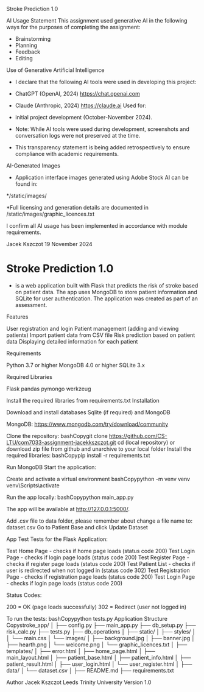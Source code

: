 Stroke Prediction 1.0

AI Usage Statement
This assignment used generative AI in the following ways for the purposes of completing the assignment:

* Brainstorming
* Planning
* Feedback
* Editing

Use of Generative Artificial Intelligence

* I declare that the following AI tools were used in developing this project:

* ChatGPT (OpenAI, 2024)  https://chat.openai.com
* Claude (Anthropic, 2024) https://claude.ai
Used for: 
* initial project development (October-November 2024).
  
* Note: While AI tools were used during development, screenshots and conversation logs were not preserved at the time. 
* This transparency statement is being added retrospectively to ensure compliance with academic requirements.

AI-Generated Images
* Application interface images generated using Adobe Stock AI can be found in:

*/static/images/

*Full licensing and generation details are documented in /static/images/graphic_licences.txt


I confirm all AI usage has been implemented in accordance with module requirements.

Jacek Kszczot
19 November 2024


# Stroke Prediction 1.0 
* is a web application built with Flask that predicts the risk of stroke based on patient data. 
The app uses MongoDB to store patient information and SQLite for user authentication.
The application was created as part of an assessment.

Features

User registration and login
Patient management (adding and viewing patients)
Import patient data from CSV file
Risk prediction based on patient data
Displaying detailed information for each patient

Requirements

Python 3.7 or higher
MongoDB 4.0 or higher
SQLite 3.x

Required Libraries

Flask
pandas
pymongo
werkzeug

Install the required libraries from requirements.txt
Installation

Download and install databases Sqlite (if required) and MongoDB

MongoDB: https://www.mongodb.com/try/download/community


Clone the repository:
bashCopygit clone https://github.com/CS-LTU/com7033-assignment-jacekkszczot.git
cd (local repository)
or download zip file from github and unarchive to your local folder
Install the required libraries:
bashCopypip install -r requirements.txt

Run MongoDB
Start the application:

Create and activate a virtual environment
bashCopypython -m venv venv
venv\Scripts\activate

Run the app locally:
bashCopypython main_app.py

The app will be available at http://127.0.0.1:5000/.


Add .csv file to data folder, please remember about change a file name to: dataset.csv
Go to Patient Base and click Update Dataset

App Test
Tests for the Flask Application:

Test Home Page - checks if home page loads (status code 200)
Test Login Page - checks if login page loads (status code 200)
Test Register Page - checks if register page loads (status code 200)
Test Patient List - checks if user is redirected when not logged in (status code 302)
Test Registration Page - checks if registration page loads (status code 200)
Test Login Page - checks if login page loads (status code 200)

Status Codes:

200 = OK (page loads successfully)
302 = Redirect (user not logged in)

To run the tests:
bashCopypython tests.py
Application Structure
Copystroke_app/
│
├── config.py
├── main_app.py
├── db_setup.py
├── risk_calc.py
├── tests.py
├── db_operations
│
├── static/
│   ├── styles/
│   │   └── main.css
│   └── images/
│       ├── background.jpg
│       ├── banner.jpg
│       ├── hearth.png
│       └── welcome.png
│       └── graphic_licences.txt
│
├── templates/
│   ├── error.html
│   ├── home_page.html
│   ├── main_layout.html
│   ├── patient_base.html
│   ├── patient_info.html
│   ├── patient_result.html
│   ├── user_login.html
│   └── user_register.html
│
├── data/
│   └── dataset.csv
│
├── README.md
├── requirements.txt


Author
Jacek Kszczot
Leeds Trinity University
Version
1.0
